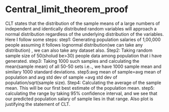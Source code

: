 # Central_limit_theorem_proof
CLT states that the distribution of the sample means of a large numbers of independent and identically distributed random variables will approach a normal distribution regardless of the underlying distribution of the variables.
Here I follow  some steps:
step1: Generating population salaries of 1,00,000 people assuming it follows lognormal distribution(we can take any distribution) , we can also take any dataset also.
Step2: Taking random sample size of 50(sholud be>30) people data among population that i have generated.
step3: Taking 1000 such samples and calculating the mean(sample mean) of all 50-50 sets i.e.., we have 1000 sample mean and similary 1000 standard deviations.
step5:avg mean of sample=avg mean of population and avg std dev of sample =avg std dev of population/sqrt(sample size).
Step4: Calculating the average of the sample mean. This will be our first best estimate of the population mean.
step5: calculating the range by taking 95% confidence interval, and we see that our predicted population salary of sample lies in that range.
Also plot is justifying the statement of CLT.
